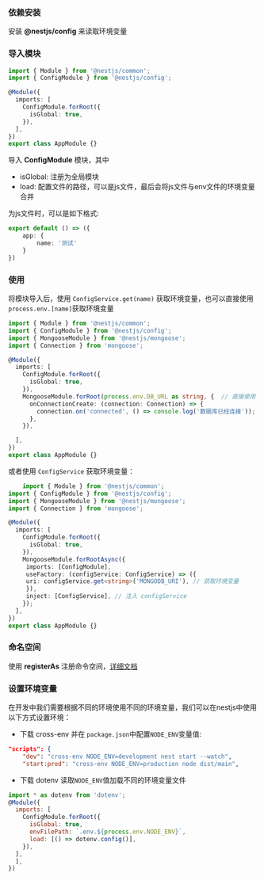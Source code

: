 ### 依赖安装

安装 **@nestjs/config** 来读取环境变量

### 导入模块

```ts
import { Module } from '@nestjs/common';
import { ConfigModule } from '@nestjs/config';

@Module({
  imports: [
    ConfigModule.forRoot({
      isGlobal: true,
    }),
  ],
})
export class AppModule {}
```

导入 **ConfigModule** 模块，其中

- isGlobal: 注册为全局模块
- load: 配置文件的路径，可以是js文件，最后会将js文件与env文件的环境变量合并

为js文件时，可以是如下格式:

```ts
export default () => ({
    app: {
        name: '测试'
    }
})
```

### 使用

将模块导入后，使用 `ConfigService.get(name)` 获取环境变量，也可以直接使用 `process.env.[name]`获取环境变量

```ts
import { Module } from '@nestjs/common';
import { ConfigModule } from '@nestjs/config';
import { MongooseModule } from '@nestjs/mongoose';
import { Connection } from 'mongoose';

@Module({
  imports: [
    ConfigModule.forRoot({
      isGlobal: true,
    }),
    MongooseModule.forRoot(process.env.DB_URL as string, {  // 直接使用 process.env获取环境变量
      onConnectionCreate: (connection: Connection) => {
        connection.on('connected', () => console.log('数据库已经连接'));
      },
    }),

  ],
})
export class AppModule {}

```

或者使用 `ConfigService` 获取环境变量：

```ts
	import { Module } from '@nestjs/common';
import { ConfigModule } from '@nestjs/config';
import { MongooseModule } from '@nestjs/mongoose';
import { Connection } from 'mongoose';

@Module({
  imports: [
    ConfigModule.forRoot({
      isGlobal: true,
    }),
    MongooseModule.forRootAsync({
     imports: [ConfigModule],
     useFactory: (configService: ConfigService) => ({
     uri: configService.get<string>('MONGODB_URI'), // 获取环境变量
     }),
     inject: [ConfigService], // 注入 configService
    });
  ],
})
export class AppModule {}
```

### 命名空间

使用 **registerAs** 注册命令空间，[详细文档](https://docs.nestjs.com/techniques/configuration#configuration-namespaces)

### 设置环境变量

在开发中我们需要根据不同的环境使用不同的环境变量，我们可以在nestjs中使用以下方式设置环境：

- 下载 cross-env 并在 `package.json`中配置`NODE_ENV`变量值:

```json
"scripts": {
    "dev": "cross-env NODE_ENV=development nest start --watch",
    "start:prod": "cross-env NODE_ENV=production node dist/main",

```

- 下载 dotenv 读取`NODE_ENV`值加载不同的环境变量文件

```js
import * as dotenv from 'dotenv';
@Module({
  imports: [
    ConfigModule.forRoot({
      isGlobal: true,
      envFilePath: `.env.${process.env.NODE_ENV}`,
      load: [() => dotenv.config()],
    }),
  ],
  ],
})
```



